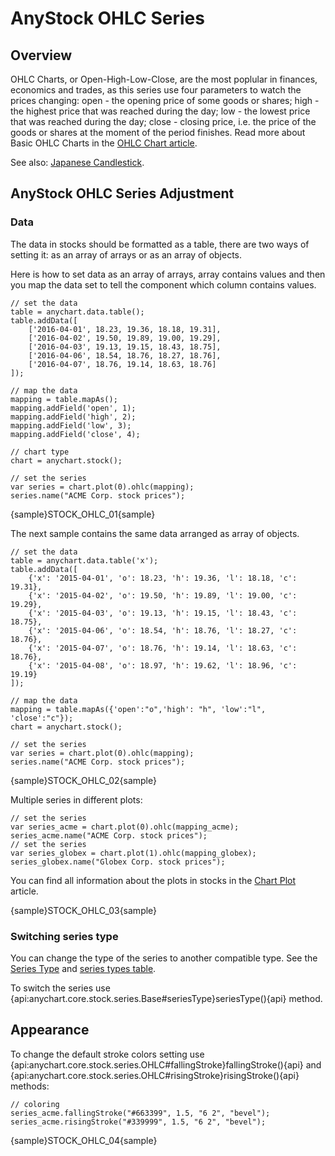 # AnyStock OHLC Series

## Overview

OHLC Charts, or Open-High-Low-Close, are the most poplular in finances, economics and trades, as this series use four parameters to watch the prices changing: open - the opening price of some goods or shares; high - the highest price that was reached during the day; low - the lowest price that was reached during the day; close - closing price, i.e. the price of the goods or shares at the moment of the period finishes. Read more about Basic OHLC Charts in the [OHLC Chart article](../../Basic_Charts/OHLC_Chart).

See also: [Japanese Candlestick](Japanese_Candlestick).

## AnyStock OHLC Series Adjustment

### Data

The data in stocks should be formatted as a table, there are two ways of setting it: as an array of arrays or as an array of objects. 

Here is how to set data as an array of arrays, array contains values and then you map the data set to tell the component which column contains values.

```
// set the data
table = anychart.data.table();
table.addData([        
	['2016-04-01', 18.23, 19.36, 18.18, 19.31],
	['2016-04-02', 19.50, 19.89, 19.00, 19.29],
	['2016-04-03', 19.13, 19.15, 18.43, 18.75],
	['2016-04-06', 18.54, 18.76, 18.27, 18.76],
	['2016-04-07', 18.76, 19.14, 18.63, 18.76]
]);
  
// map the data
mapping = table.mapAs();
mapping.addField('open', 1);
mapping.addField('high', 2);
mapping.addField('low', 3);
mapping.addField('close', 4);

// chart type
chart = anychart.stock();

// set the series
var series = chart.plot(0).ohlc(mapping);
series.name("ACME Corp. stock prices");
```

{sample}STOCK\_OHLC\_01{sample}

The next sample contains the same data arranged as array of objects. 

```
// set the data
table = anychart.data.table('x');
table.addData([        
	{'x': '2015-04-01', 'o': 18.23, 'h': 19.36, 'l': 18.18, 'c': 19.31},
	{'x': '2015-04-02', 'o': 19.50, 'h': 19.89, 'l': 19.00, 'c': 19.29},
	{'x': '2015-04-03', 'o': 19.13, 'h': 19.15, 'l': 18.43, 'c': 18.75},
	{'x': '2015-04-06', 'o': 18.54, 'h': 18.76, 'l': 18.27, 'c': 18.76},
	{'x': '2015-04-07', 'o': 18.76, 'h': 19.14, 'l': 18.63, 'c': 18.76},
	{'x': '2015-04-08', 'o': 18.97, 'h': 19.62, 'l': 18.96, 'c': 19.19}
]);
  
// map the data
mapping = table.mapAs({'open':"o",'high': "h", 'low':"l", 'close':"c"});
chart = anychart.stock();

// set the series
var series = chart.plot(0).ohlc(mapping);
series.name("ACME Corp. stock prices");
```

{sample}STOCK\_OHLC\_02{sample}

Multiple series in different plots:

```
// set the series
var series_acme = chart.plot(0).ohlc(mapping_acme);
series_acme.name("ACME Corp. stock prices");
// set the series
var series_globex = chart.plot(1).ohlc(mapping_globex);
series_globex.name("Globex Corp. stock prices");
```

You can find all information about the plots in stocks in the [Chart Plot](../Chart_Plots) article.

{sample}STOCK\_OHLC\_03{sample}

### Switching series type

You can change the type of the series to another compatible type. See the [Series Type](Series_Type) and [series types table](Supported_Series#list_of_supported_series).

To switch the series use {api:anychart.core.stock.series.Base#seriesType}seriesType(){api} method.

##  Appearance

 To change the default stroke colors setting use {api:anychart.core.stock.series.OHLC#fallingStroke}fallingStroke(){api} and {api:anychart.core.stock.series.OHLC#risingStroke}risingStroke(){api} methods:

```
// coloring
series_acme.fallingStroke("#663399", 1.5, "6 2", "bevel");
series_acme.risingStroke("#339999", 1.5, "6 2", "bevel");
```

{sample}STOCK\_OHLC\_04{sample}